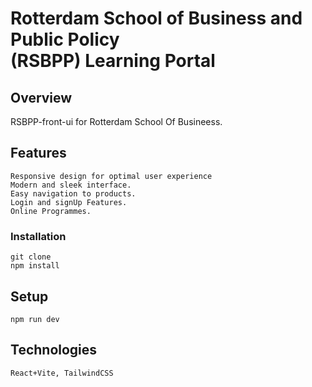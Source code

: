 # Rotterdam School of Business and Public Policy (RSBPP) Learning Portal

## Overview
   RSBPP-front-ui for Rotterdam School Of Busineess.


## Features

    Responsive design for optimal user experience
    Modern and sleek interface.
    Easy navigation to products.
    Login and signUp Features.
    Online Programmes.

### Installation
    git clone 
    npm install

## Setup
    npm run dev

## Technologies
    React+Vite, TailwindCSS

